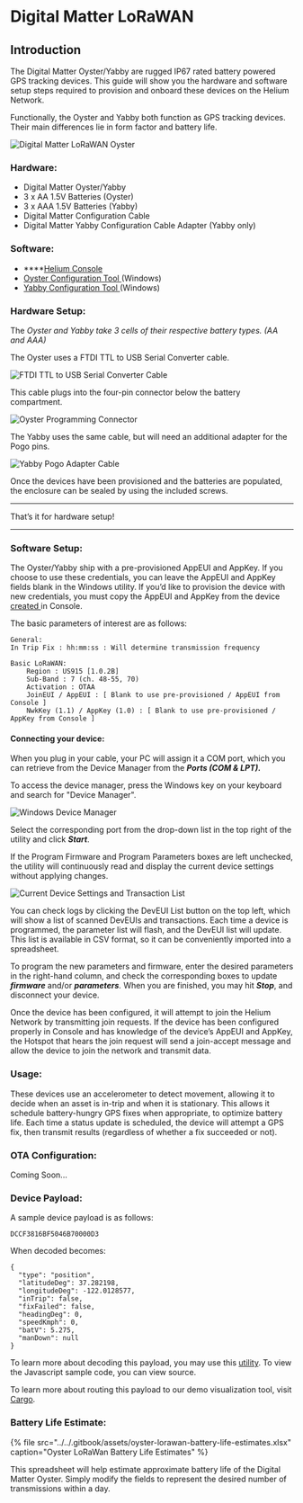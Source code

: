 # Digital Matter LoRaWAN

## Introduction

The Digital Matter Oyster/Yabby are rugged IP67 rated battery powered GPS tracking devices. This guide will show you the hardware and software setup steps required to provision and onboard these devices on the Helium Network.

Functionally, the Oyster and Yabby both function as GPS tracking devices. Their main differences lie in form factor and battery life.  

![Digital Matter LoRaWAN Oyster](https://lh6.googleusercontent.com/9Ohb0iT7Zh8DCkCPemB4nku25qFr-NZHefoxV9SozW0NOZdM6Uw8MJEq0TCJA_ykOfoh_sNXaN_rbHsFnYHgx22hGFrKB7m-Er257EX_G5JTGdryLWTSyUM-sd6na6KqxIrlklnf)

### **Hardware:** 

* Digital Matter Oyster/Yabby
* 3 x AA 1.5V Batteries \(Oyster\)
* 3 x AAA 1.5V Batteries \(Yabby\)
* Digital Matter Configuration Cable
* Digital Matter Yabby Configuration Cable Adapter \(Yabby only\)

### **Software:** 

* \*\*\*\*[Helium Console](https://console.helium.com/)
* [Oyster Configuration Tool ](https://www.oemserver.com/tools/OysterLoRaWAN/ConfigTool/setup.exe)\(Windows\)
* [Yabby Configuration Tool ](https://www.oemserver.com/tools/YabbyLoRaWAN/ConfigTool/setup.exe)\(Windows\)

### **Hardware Setup:** 

The _Oyster and Yabby take 3 cells of their respective battery types. \(AA and AAA\)_

The Oyster uses a FTDI TTL to USB Serial Converter cable. 

![FTDI TTL to USB Serial Converter Cable](https://lh6.googleusercontent.com/pFcTpmPfFtDfK3MpFgc-WGnnY_Ic8SiinTJ48tUKlklA4t8x9KrNRdnldDKm4YZzftoJmGCieOE50_dLnSdX4vTG2YBxXp9vUd-aBkS7bwadVgSEX0IELYoHo7hd3ukRY_5WRo1l)

This cable plugs into the four-pin connector below the battery compartment. 

![Oyster Programming Connector](https://lh5.googleusercontent.com/PabZRcVKIVOr0vCauupXMWktTJFlaSEp-q7jwTDUxxO0_IgZFT-WQks9QP2VuEckYF2YmB-hURER93TIXRmom7X80p6_mxIfQK3Qxk2lSOITXQWgWYytDYY0YuwaBqgre6qu2lWk)

The Yabby uses the same cable, but will need an additional adapter for the Pogo pins. 



![Yabby Pogo Adapter Cable](https://lh3.googleusercontent.com/MgQsnIOIgjBAENjAGx2qfpBUT1-Zng4vyc8Wc1A2kCjQwIgaWMCSukIt9HdE646oQTzrF9kdhiJXFPhXH_evzJckBjsikCV5mQbOMEkCxxNd6wra_4WXrUUp-m_rlUyq45wQ-Xw2)

Once the devices have been provisioned and the batteries are populated, the enclosure can be sealed by using the included screws.   
****

That’s it for hardware setup!   
****

### **Software Setup:** 

The Oyster/Yabby ship with a pre-provisioned AppEUI and AppKey. If you choose to use these credentials, you can leave the AppEUI and AppKey fields blank in the Windows utility. If you’d like to provision the device with new credentials, you must copy the AppEUI and AppKey from the device [created ](https://developer.helium.com/console/adding-devices)in Console.

The basic parameters of interest are as follows: 

```text
General:
In Trip Fix : hh:mm:ss : Will determine transmission frequency

Basic LoRaWAN:
	Region : US915 [1.0.2B]
	Sub-Band : 7 (ch. 48-55, 70)
	Activation : OTAA
	JoinEUI / AppEUI : [ Blank to use pre-provisioned / AppEUI from Console ]
	NwkKey (1.1) / AppKey (1.0) : [ Blank to use pre-provisioned / AppKey from Console ]

```

#### **Connecting your device:** 

When you plug in your cable, your PC will assign it a COM port, which you can retrieve from the Device Manager from the _**Ports \(COM & LPT\).**_

To access the device manager, press the Windows key on your keyboard and search for "Device Manager". 

![Windows Device Manager](https://lh3.googleusercontent.com/GIWTBHyG9aEzXrJvUIlELvQ6cXakE9nHGE5NcwOhaUwVkzopT08WkQNuus8Zq18CYbyuSF5KlS8wKIq9Q9zhUbalK_7RPqLlZFqIRy7-R1vgFAipdmLr5TAMCQVZZ5xnUVKfBM7y)

Select the corresponding port from the drop-down list in the top right of the utility and click _**Start**_.

If the Program Firmware and Program Parameters boxes are left unchecked, the utility will  continuously read and display the current device settings without applying changes.

![Current Device Settings and Transaction List ](https://lh4.googleusercontent.com/ZYQ_4wRVzFBzVi3WLSURmmYZ3eVq2o-gHALy_qK9-9ToswtdsdAp0ORmnBC4Otgx9Yca6e4HToFuYkMgb4YDNwXrtEtMyeAArw78yEY9xm_rIfzLlP6tb6uNI_Em-Y84HKljzKdT)

You can check logs by clicking the DevEUI List button on the top left, which will show a list of scanned DevEUIs and transactions. Each time a device is programmed, the parameter list will flash, and the DevEUI list will update. This list is available in CSV format, so it can be conveniently imported into a spreadsheet.  

To program the new parameters and firmware, enter the desired parameters in the right-hand column, and check the corresponding boxes to update _**firmware**_ and/or _**parameters**._  When you are finished, you may hit _**Stop**_, and disconnect your device.   


Once the device has been configured, it will attempt to join the Helium Network by transmitting join requests. If the device has been configured properly in Console and has knowledge of the device’s AppEUI and AppKey, the Hotspot that hears the join request will send a join-accept message and allow the device to join the network and transmit data. 

### **Usage:** 

These devices use an accelerometer to detect movement, allowing it to decide when an asset is in-trip and when it is stationary. This allows it schedule battery-hungry GPS fixes when appropriate, to optimize battery life. Each time a status update is scheduled, the device will attempt a GPS fix, then transmit results \(regardless of whether a fix succeeded or not\).

### OTA Configuration: 

Coming Soon...

### Device Payload: 

A sample device payload is as follows: 

```text
DCCF3816BF5046B70000D3
```

When decoded becomes: 

```text
{
  "type": "position",
  "latitudeDeg": 37.282198,
  "longitudeDeg": -122.0128577,
  "inTrip": false,
  "fixFailed": false,
  "headingDeg": 0,
  "speedKmph": 0,
  "batV": 5.275,
  "manDown": null
}
```

To learn more about decoding this payload, you may use this [utility](https://www.oemserver.com/tools/OysterLoRaWAN/UplinkDecoder.html). To view the Javascript sample code, you can view source. 

To learn more about routing this payload to our demo visualization tool, visit [Cargo](../../console/integrations/cargo.md). 

### Battery Life Estimate:

{% file src="../../.gitbook/assets/oyster-lorawan-battery-life-estimates.xlsx" caption="Oyster LoRaWan Battery Life Estimates" %}

This spreadsheet will help estimate approximate battery life of the Digital Matter Oyster. Simply modify the fields to represent the desired number of transmissions within a day. 

  


